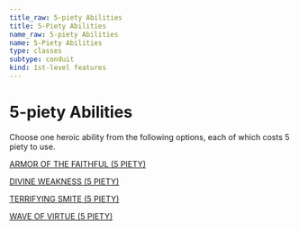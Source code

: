 ```yaml
---
title_raw: 5-piety Abilities
title: 5-Piety Abilities
name_raw: 5-piety Abilities
name: 5-Piety Abilities
type: classes
subtype: conduit
kind: 1st-level features
---
```


# 5-piety Abilities

Choose one heroic ability from the following options, each of which costs 5 piety to use.

[ARMOR OF THE FAITHFUL (5 PIETY)](<./Armor%20Of%20The%20Faithful%20(5%20PIETY).md>)

[DIVINE WEAKNESS (5 PIETY)](<./Divine%20Weakness%20(5%20PIETY).md>)

[TERRIFYING SMITE (5 PIETY)](<./Terrifying%20Smite%20(5%20PIETY).md>)

[WAVE OF VIRTUE (5 PIETY)](<./Wave%20Of%20Virtue%20(5%20PIETY).md>)
